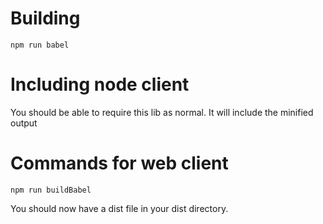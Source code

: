 # Building

```
npm run babel
```

# Including node client

You should be able to require this lib as normal. It will include the minified output

# Commands for web client

```
npm run buildBabel
```

You should now have a dist file in your dist directory.